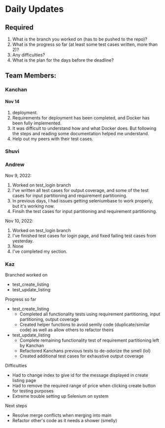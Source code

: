 # Daily Updates

## Required

1. What is the branch you worked on (has to be pushed to the repo)?
2. What is the progress so far (at least some test cases written, more than 2)?
3. Any difficulties?
4. What is the plan for the days before the deadline?

## Team Members:

### Kanchan

#### Nov 14
1. deployment. 
2. Requirements for deployment has been completed, and Docker has been fully implemented.
3. It was difficult to understand how and what Docker does. But following the steps and reading some documentation helped me understand.
4. Help out my peers with their test cases. 

### Shuvi

### Andrew
Nov 9, 2022:
1. Worked on test_login branch
2. I've written all test cases for output coverage, and some of the test cases for input partitioning and requirement partitioning. 
3. In previous days, I had issues getting seleniumbase to work properly, but it's working now.
4. Finsih the test cases for input partitioning and requirement partitioning.

Nov 10, 2022:
1. Worked on test_login branch
2. I've finished test cases for login page, and fixed failing test cases from yesterday.
3. None
4. I've completed my section.

### Kaz
Branched worked on
* test_create_listing
* test_update_listing

Progress so far
* test_create_listing
  * Completed all functionality tests using requirement partitioning, input partitioning, output coverage
  * Created helper functions to avoid semlly code (duplicate/similar code) as well as allow others to refactor theirs
* test_update_listing
  * Complete remaining functionality test of requirement partitioning left by Kanchan
  * Refactored Kanchans previous tests to de-odorize the smell (lol)
  * Created additional test cases for exhaustive output coverage

Difficulties
  * Had to change index to give id for the message displayed in create listing page
  * Had to remove the required range of price when clicking create button for testing purposes
  * Extreme trouble setting up Selenium on system

Next steps
* Resolve merge conflicts when merging into main
* Refactor other's code as it needs a shower (smelly)
